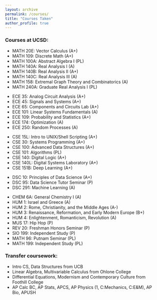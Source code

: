 ```yaml
---
layout: archive
permalink: /courses/
title: "Courses Taken"
author_profile: true
---
```


### Courses at UCSD:

- MATH 20E: Vector Calculus (A+)
- MATH 109: Discrete Math (A+)
- MATH 100A: Abstract Algebra I (PL)
- MATH 140A: Real Analysis I (A)
- MATH 140B: Real Analysis II (A+)
- MATH 140C: Real Analysis III (A)
- MATH 158: Extremal Graph Theory and Combinatorics (A)
- MATH 240A: Graduate Real Analysis I (PL)

<!-- -->

- ECE 35: Analog Circuit Analysis (A+)
- ECE 45: Signals and Systems (A+)
- ECE 65: Components and Circuits Lab (A+)
- ECE 101: Linear Systems Fundamentals (A)
- ECE 109: Probability and Statistics (A+)
- ECE 174: Optimization (A)
- ECE 250: Random Processes (A)

<!-- -->

- CSE 15L: Intro to UNIX/Shell Scripting (A+)
- CSE 30: Systems Programming (A+)
- CSE 100: Advanced Data Structures (A+)
- CSE 101: Algorithms (PL)
- CSE 140: Digital Logic (A+)
- CSE 140L: Digital Systems Laboratory (A+)
- CSE 151B: Deep Learning (A+)

<!-- -->

- DSC 10: Principles of Data Science (A+)
- DSC 95: Data Science Tutor Seminar (P)
- DSC 291: Machine Learning (A)

<!-- -->

- CHEM 6A: General Chemistry I (A)
- HUM 1: Israel and Greece (A)
- HUM 2: Rome, Christianity, and the Middle Ages (A-)
- HUM 3: Renaissance, Reformation, and Early Modern Europe (B+)
- HUM 4: Enlightenment, Romanticism, Revolution (A)
- MUS 17: Hip Hop (P)
- REV 20: Freshman Honors Seminar (P)
- SIO 199: Independent Study (P)
- MATH 96: Putnam Seminar (PL)
- MATH 199: Independent Study (PL)

<!-- -->

### Transfer coursework:

- Intro CS, Data Structures from UCB
- Linear Algebra, Multivariable Calculus from Ohlone College
- Differential Equations, Modernism and Contemporary Culture from Foothill College
- AP Calc BC, AP Stats, APCS, AP Physics (1, C:Mechanics, C:E&M), AP Bio, APUSH
